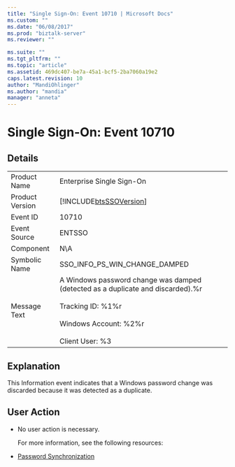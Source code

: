 ```yaml
---
title: "Single Sign-On: Event 10710 | Microsoft Docs"
ms.custom: ""
ms.date: "06/08/2017"
ms.prod: "biztalk-server"
ms.reviewer: ""

ms.suite: ""
ms.tgt_pltfrm: ""
ms.topic: "article"
ms.assetid: 469dc407-be7a-45a1-bcf5-2ba7060a19e2
caps.latest.revision: 10
author: "MandiOhlinger"
ms.author: "mandia"
manager: "anneta"
---
```

# Single Sign-On: Event 10710
## Details  

|                 |                                                                                                                                                                             |
|-----------------|-----------------------------------------------------------------------------------------------------------------------------------------------------------------------------|
|  Product Name   |                                                                          Enterprise Single Sign-On                                                                          |
| Product Version |                                                         [!INCLUDE[btsSSOVersion](../includes/btsssoversion-md.md)]                                                          |
|    Event ID     |                                                                                    10710                                                                                    |
|  Event Source   |                                                                                   ENTSSO                                                                                    |
|    Component    |                                                                                     N\A                                                                                     |
|  Symbolic Name  |                                                                        SSO_INFO_PS_WIN_CHANGE_DAMPED                                                                        |
|  Message Text   | A Windows password change was damped (detected as a duplicate and discarded).%r<br /><br /> Tracking ID: %1%r<br /><br /> Windows Account: %2%r<br /><br /> Client User: %3 |

## Explanation  
 This Information event indicates that a Windows password change was discarded because it was detected as a duplicate.  

## User Action  

- No user action is necessary.  

  For more information, see the following resources:  

- [Password Synchronization](../core/password-synchronization2.md)
